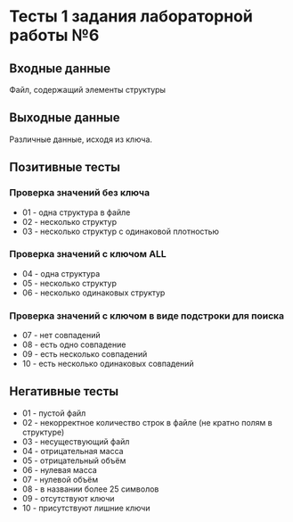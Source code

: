 # Тесты 1 задания лабораторной работы №6

## Входные данные
Файл, содержащий элементы структуры

## Выходные данные
Различные данные, исходя из ключа.

## Позитивные тесты
### Проверка значений без ключа
- 01 - одна структура в файле
- 02 - несколько структур
- 03 - несколько структур c одинаковой плотностью
### Проверка значений с ключом ALL
- 04 - одна структура
- 05 - несколько структур
- 06 - несколько одинаковых структур
### Проверка значений с ключом в виде подстроки для поиска
- 07 - нет совпадений
- 08 - есть одно совпадение
- 09 - есть несколько совпадений
- 10 - есть несколько одинаковых совпадений

## Негативные тесты
- 01 - пустой файл
- 02 - некорректное количество строк в файле (не кратно полям в структуре)
- 03 - несуществующий файл
- 04 - отрицательная масса
- 05 - отрицательный объём
- 06 - нулевая масса
- 07 - нулевой объём
- 08 - в названии более 25 символов
- 09 - отсутствуют ключи
- 10 - присутствуют лишние ключи